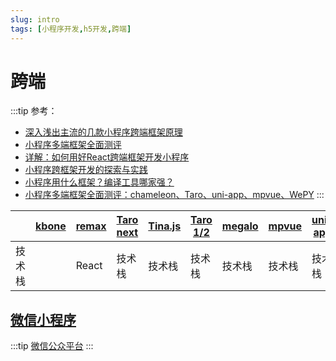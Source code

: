 ```yaml
---
slug: intro
tags: [小程序开发,h5开发,跨端]
---
```


# 跨端

:::tip
参考：
- [深入浅出主流的几款小程序跨端框架原理](https://mp.weixin.qq.com/s/GgiaeKuT0TvbxegTCfRTuw)
- [小程序多端框架全面测评](https://mp.weixin.qq.com/s/veC_DgjZnQXmjyVJvONZSQ)
- [详解：如何用好React跨端框架开发小程序](https://cloud.tencent.com/developer/article/1740897)
- [小程序跨框架开发的探索与实践](https://mp.weixin.qq.com/s?__biz=MzU3NDkzMTI3MA==&mid=2247483770&idx=1&sn=ba2cdea5256e1c4e7bb513aa4c837834)
- [小程序用什么框架？编译工具哪家强？](https://zhuanlan.zhihu.com/p/467346812)
- [小程序多端框架全面测评：chameleon、Taro、uni-app、mpvue、WePY](https://www.kancloud.cn/fundebug/fundebug-blog/1003721)
:::

<table>
  <thead>
    <tr>
      <th></th>
      <th><a href="https://wechat-miniprogram.github.io/kbone/docs/">kbone</a></th>
      <th><a href="https://wechat-miniprogram.github.io/kbone/docs/">remax</a></th>
      <th><a href="https://wechat-miniprogram.github.io/kbone/docs/">Taro next</a></th>
      <th><a href="https://wechat-miniprogram.github.io/kbone/docs/">Tina.js</a></th>
      <th><a href="https://wechat-miniprogram.github.io/kbone/docs/">Taro 1/2</a></th>
      <th><a href="https://wechat-miniprogram.github.io/kbone/docs/">megalo</a></th>
      <th><a href="https://wechat-miniprogram.github.io/kbone/docs/">mpvue</a></th>
      <th><a href="https://wechat-miniprogram.github.io/kbone/docs/">uni-app</a></th>
      <th><a href="https://wechat-miniprogram.github.io/kbone/docs/">chameloen</a></th>
      <th><a href="https://wechat-miniprogram.github.io/kbone/docs/">rax</a></th>
      <th><a href="https://wechat-miniprogram.github.io/kbone/docs/">nanachi</a></th>
      <th><a href="https://wechat-miniprogram.github.io/kbone/docs/">wepy</a></th>
    </tr>
  </thead>
  <tbody>
    <tr>
      <td>技术栈</td>
      <td></td>
      <td>React</td>
      <td>技术栈</td>
      <td>技术栈</td>
      <td>技术栈</td>
      <td>技术栈</td>
      <td>技术栈</td>
      <td>技术栈</td>
    </tr>
  </tbody>
</table>

## [微信小程序](https://developers.weixin.qq.com/miniprogram/dev/framework/)
:::tip
[微信公众平台](https://mp.weixin.qq.com/)
:::